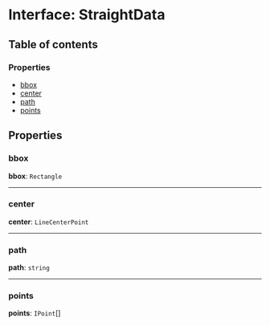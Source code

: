 # Interface: StraightData

## Table of contents

### Properties

* [bbox](/en/auto-docs/free-lines-plugin/interfaces/StraightData.md#bbox)
* [center](/en/auto-docs/free-lines-plugin/interfaces/StraightData.md#center)
* [path](/en/auto-docs/free-lines-plugin/interfaces/StraightData.md#path)
* [points](/en/auto-docs/free-lines-plugin/interfaces/StraightData.md#points)

## Properties

### bbox

**bbox**: `Rectangle`

***

### center

**center**: `LineCenterPoint`

***

### path

**path**: `string`

***

### points

**points**: `IPoint`\[]
